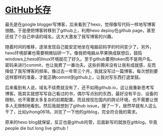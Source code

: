 # [GitHub长存](https://github.com/myccnn/tuix40/issues/14)

最先是在google blogger写博客，后来看到了hexo，觉得像写代码一样地写博客很酷。于是便把博客转移到了github上，利用hexo deploy在github page，甚至还挂了个自己申请的域名，这大大激发了我写博客的兴趣。

随着时间的推移，逐渐发现自己能安定地坐在电脑前码字的时间变少了。另外，hexo环境部署也需要稍微钻研一下。像我把电脑从苹果换成联想后，鼓捣windows上hexo的linux环境就花了好久。至于github要用token而不是用户名、密码来进行commit，也让我费了一番功夫。这些折腾并没有让我有成就感，反而降低了我写博客的频率。像过去一年零三个月，我就没写过一篇博客。每次想到要这样那样的准备，才能正确commit到github上，让我对写东西打退堂鼓。

后来看到有人说，域名不续费就没有了，还不如用github.io，这让我重新思考写博客。我其实就想写写自己看过的书，偶尔写点别的东西，最好没有平台、设备的限制，也不需要太多复杂的前期配置，而且按现在国内的舆论环境，也不需要让很多人无限制地看到。然后我就想到了github issue，搜了一下，居然早就有人这么干了，比如yihong0618。浏览了一下他的gitblog，完全符合我的需求。

原来的hexo blog就保留，反正也是github托管，后面新写的就放在gitblog。毕竟people die but long live github！
